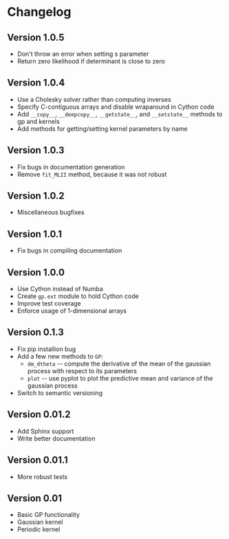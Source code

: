 # Changelog

## Version 1.0.5

* Don't throw an error when setting s parameter
* Return zero likelihood if determinant is close to zero

## Version 1.0.4

* Use a Cholesky solver rather than computing inverses
* Specify C-contiguous arrays and disable wraparound in Cython code
* Add `__copy__`, `__deepcopy__`, `__getstate__`, and `__setstate__`
  methods to gp and kernels
* Add methods for getting/setting kernel parameters by name

## Version 1.0.3

* Fix bugs in documentation generation
* Remove `fit_MLII` method, because it was not robust

## Version 1.0.2

* Miscellaneous bugfixes

## Version 1.0.1

* Fix bugs in compiling documentation

## Version 1.0.0

* Use Cython instead of Numba
* Create `gp.ext` module to hold Cython code
* Improve test coverage
* Enforce usage of 1-dimensional arrays

## Version 0.1.3

* Fix pip installion bug
* Add a few new methods to `GP`:
    * `dm_dtheta` -- compute the derivative of the mean of the
      gaussian process with respect to its parameters
	* `plot` -- use pyplot to plot the predictive mean and variance of
      the gaussian process
* Switch to semantic versioning

## Version 0.01.2

* Add Sphinx support
* Write better documentation

## Version 0.01.1

* More robust tests

## Version 0.01

* Basic GP functionality
* Gaussian kernel
* Periodic kernel
